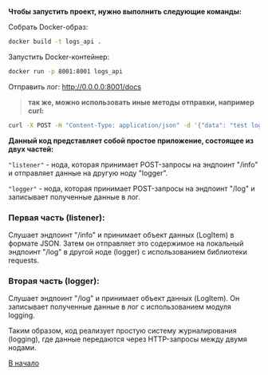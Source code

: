 **Чтобы запустить проект, нужно выполнить следующие команды:**

Собрать Docker-образ: 
```bash
docker build -t logs_api .
```
Запустить Docker-контейнер: 
```bash
docker run -p 8001:8001 logs_api
```
Отправить лог:
http://0.0.0.0:8001/docs

>**так же, можно использовать иные методы отправки, например curl:**
```bash
curl -X POST -H "Content-Type: application/json" -d '{"data": "test log"}' http://localhost:8001/info
```

**Данный код представляет собой простое приложение, состоящее из двух частей:**

`"listener"` - нода, которая принимает POST-запросы на эндпоинт "/info" и отправляет данные на другую ноду "logger".

`"logger"` - нода, которая принимает POST-запросы на эндпоинт "/log" и записывает полученные данные в лог.

### Первая часть (listener):  
Слушает эндпоинт "/info" и принимает объект данных (LogItem) в формате JSON. Затем он отправляет это содержимое на локальный эндпоинт "/log" в другой ноде (logger) с использованием библиотеки requests.

### Вторая часть (logger):  
Слушает эндпоинт "/log" и принимает объект данных (LogItem). Он записывает полученные данные в лог с использованием модуля logging.

Таким образом, код реализует простую систему журналирования (logging), где данные передаются через HTTP-запросы между двумя нодами.

[В начало](https://github.com/fulliam/ros_logs_api)